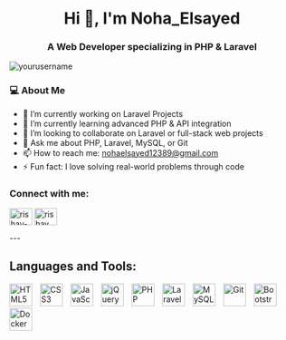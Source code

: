 
<h1 align="center">Hi 👋, I'm Noha_Elsayed</h1>
<h3 align="center">A Web Developer specializing in PHP & Laravel</h3>

<p align="left"> <img src="https://komarev.com/ghpvc/?username=yourusername&label=Profile%20views&color=0e75b6&style=flat" alt="yourusername" /> </p>

### 💻 About Me

- 🔭 I’m currently working on Laravel Projects  
- 🌱 I’m currently learning advanced PHP & API integration  
- 👯 I’m looking to collaborate on Laravel or full-stack web projects  
- 💬 Ask me about PHP, Laravel, MySQL, or Git  
- 📫 How to reach me: nohaelsayed12389@gmail.com  
- ⚡ Fun fact: I love solving real-world problems through code


<h3 align="left">Connect with me:</h3>

<p align="left">
<a href="https://www.linkedin.com/in/noha-elsayed-347932193/" target="blank"><img align="center" src="https://raw.githubusercontent.com/rahuldkjain/github-profile-readme-generator/master/src/images/icons/Social/linked-in-alt.svg" alt="rishav-chanda-b89a791b3" height="30" width="40" /></a>
<!-- <a href="https://instagram.com/rishav_chanda" target="blank"><img align="center" src="https://raw.githubusercontent.com/rahuldkjain/github-profile-readme-generator/master/src/images/icons/Social/instagram.svg" alt="rishav_chanda" height="30" width="40" /></a> -->
<a href="https://www.youtube.com" target="blank"><img align="center" src="https://raw.githubusercontent.com/rahuldkjain/github-profile-readme-generator/master/src/images/icons/Social/youtube.svg" alt="rishav chanda" height="30" width="40" /></a>
</p>
---

## Languages and Tools:

<!-- README.md -->
<p align="left">
  <img src="https://cdn.jsdelivr.net/gh/devicons/devicon/icons/html5/html5-original.svg" height="40" alt="HTML5" width="40" style="margin-right: 10px;" />
  <img src="https://cdn.jsdelivr.net/gh/devicons/devicon/icons/css3/css3-original.svg" height="40" alt="CSS3" width="40" style="margin-right: 10px;" />
  <img src="https://cdn.jsdelivr.net/gh/devicons/devicon/icons/javascript/javascript-original.svg" height="40" alt="JavaScript" width="40" style="margin-right: 10px;" />
  <img src="https://cdn.jsdelivr.net/gh/devicons/devicon/icons/jquery/jquery-original-wordmark.svg" height="40" alt="jQuery" width="40" style="margin-right: 10px;" />
  <img src="https://cdn.jsdelivr.net/gh/devicons/devicon/icons/php/php-original.svg" height="40" alt="PHP" width="40" style="margin-right: 10px;" />
  <img src="https://laravel.com/img/logomark.min.svg" height="40" alt="Laravel Logo" width="40" style="margin-right: 10px;" />
  <img src="https://cdn.jsdelivr.net/gh/devicons/devicon/icons/mysql/mysql-original-wordmark.svg" height="40" alt="MySQL" width="40" style="margin-right: 10px;" />
  <img src="https://cdn.jsdelivr.net/gh/devicons/devicon/icons/git/git-original.svg" height="40" alt="Git" width="40" style="margin-right: 10px;" />
  <img src="https://cdn.jsdelivr.net/gh/devicons/devicon/icons/bootstrap/bootstrap-original.svg" height="40" alt="Bootstrap" width="40" style="margin-right: 10px;" />
  <img src="https://cdn.jsdelivr.net/gh/devicons/devicon/icons/docker/docker-original-wordmark.svg" height="40" alt="Docker" width="40" style="margin-right: 10px;" />

</p>

